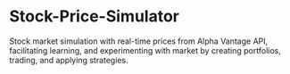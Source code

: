 # Stock-Price-Simulator
Stock market simulation with real-time prices from Alpha Vantage API, facilitating learning, and experimenting with market by creating portfolios, trading, and applying strategies.
